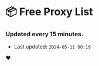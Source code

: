 # :package: Free Proxy List
### Updated every 15 minutes.

- Last updated: `2024-05-11 00:19`

:heart:
